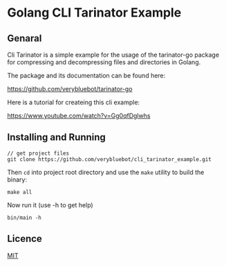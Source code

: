 # Golang CLI Tarinator Example
## Genaral
Cli Tarinator is a simple example for the usage of the tarinator-go package for
compressing and decompressing files and directories in Golang.

The package and its documentation can be found here:

https://github.com/verybluebot/tarinator-go

Here is a tutorial for createing this cli example:

https://www.youtube.com/watch?v=Gg0qfDglwhs

## Installing and Running

```
// get project files
git clone https://github.com/verybluebot/cli_tarinator_example.git
```

Then `cd` into project root directory and use the `make` utility to build the binary:
```
make all
```

Now run it (use -h to get help)
```
bin/main -h
```

## Licence
[MIT](https://github.com/verybluebot/cli_tarinator_example/blob/master/LICENCE.md)
